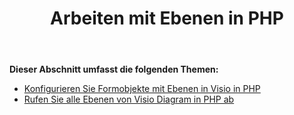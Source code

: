 ﻿---
title: Arbeiten mit Ebenen in PHP
type: docs
weight: 70
url: /de/java/working-with-layers-in-php/
---
**Dieser Abschnitt umfasst die folgenden Themen:**

- [Konfigurieren Sie Formobjekte mit Ebenen in Visio in PHP](/diagram/de/java/configure-shape-objects-with-layers-in-visio-in-php/)
- [Rufen Sie alle Ebenen von Visio Diagram in PHP ab](/diagram/de/java/retrieve-all-layers-from-the-visio-diagram-in-php/)
